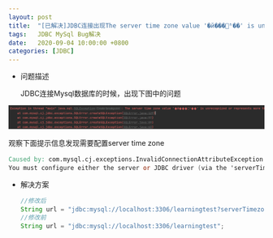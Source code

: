 ```yaml
---
layout: post
title:  "[已解决]JDBC连接出现The server time zone value '�й���׼ʱ��' is unrecognized or represents more than one time zone."
tags:   JDBC MySql Bug解决
date:   2020-09-04 10:00:00 +0800
categories: [JDBC]
---
```


- 问题描述

  JDBC连接Mysql数据库的时候，出现下图中的问题

![image-20200904102315305](https://raw.githubusercontent.com/ARP2019/ImageUpload/master/img/2020-09-04/image-20200904102315305.png)

观察下面提示信息发现需要配置server time zone

```verilog
Caused by: com.mysql.cj.exceptions.InvalidConnectionAttributeException: The server time zone value '�й���׼ʱ��' is unrecognized or represents more than one time zone. 
You must configure either the server or JDBC driver (via the 'serverTimezone' configuration property) to use a more specifc time zone value if you want to utilize time zone support.
```

- 解决方案

  ```java
  //修改后
  String url = "jdbc:mysql://localhost:3306/learningtest?serverTimezone=UTC";
  //修改前
  String url = "jdbc:mysql://localhost:3306/learningtest";
  ```

  

  
